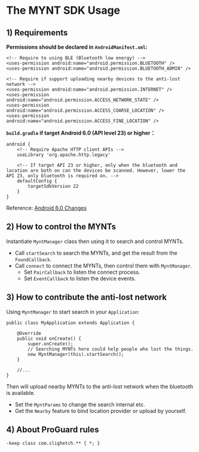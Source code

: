 
# The MYNT SDK Usage

## 1) Requirements

**Permissions should be declared in `AndroidManifest.xml`:**

    <!-- Require to using BLE (Bluetooth low energy) -->
    <uses-permission android:name="android.permission.BLUETOOTH" />
    <uses-permission android:name="android.permission.BLUETOOTH_ADMIN" />

    <!-- Require if support uploading nearby devices to the anti-lost network -->
    <uses-permission android:name="android.permission.INTERNET" />
    <uses-permission android:name="android.permission.ACCESS_NETWORK_STATE" />
    <uses-permission android:name="android.permission.ACCESS_COARSE_LOCATION" />
    <uses-permission android:name="android.permission.ACCESS_FINE_LOCATION" />

**`build.gradle` if target Android 6.0 (API level 23) or higher：**

    android {
        <!-- Require Apache HTTP client APIs -->
        useLibrary 'org.apache.http.legacy'

        <!-- If target API 23 or higher, only when the bluetooth and location are both on can the devices be scanned. However, lower the API 23, only bluetooth is required on. -->
        defaultConfig {
            targetSdkVersion 22
        }
    }

Reference: [Android 6.0 Changes](http://developer.android.com/about/versions/marshmallow/android-6.0-changes.html)


## 2) How to control the MYNTs

Instantiate `MyntManager` class then using it to search and control MYNTs.

* Call `startSearch` to search the MYNTs, and get the result from the `FoundCallback`.
* Call `connect` to connect the MYNTs, then control them with `MyntManager`.
    - Set `PairCallback` to listen the connect process.
    - Set `EventCallback` to listen the device events.


## 3) How to contribute the anti-lost network

Using `MyntManager` to start search in your `Application`:

    public class MyApplication extends Application {

        @Override
        public void onCreate() {
            super.onCreate();
            // Searching MYNTs here could help people who lost the things.
            new MyntManager(this).startSearch();
        }

        //...
    }

Then will upload nearby MYNTs to the anti-lost network when the bluetooth is available.

* Set the `MyntParams` to change the search internal etc.
* Get the `Nearby` feature to bind location provider or upload by yourself.


## 4) About ProGuard rules

    -keep class com.slighetch.** { *; }
